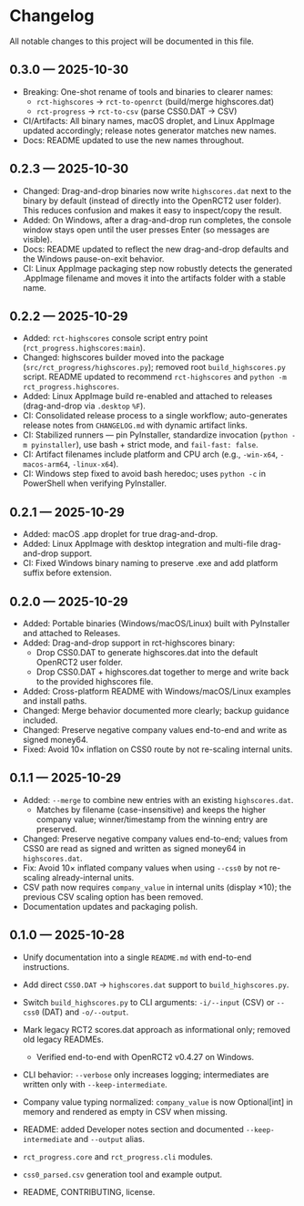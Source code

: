 # Changelog

All notable changes to this project will be documented in this file.

## 0.3.0 — 2025-10-30
- Breaking: One-shot rename of tools and binaries to clearer names:
	- `rct-highscores` → `rct-to-openrct` (build/merge highscores.dat)
	- `rct-progress` → `rct-to-csv` (parse CSS0.DAT → CSV)
- CI/Artifacts: All binary names, macOS droplet, and Linux AppImage updated accordingly; release notes generator matches new names.
- Docs: README updated to use the new names throughout.

## 0.2.3 — 2025-10-30
- Changed: Drag-and-drop binaries now write `highscores.dat` next to the binary by default (instead of directly into the OpenRCT2 user folder). This reduces confusion and makes it easy to inspect/copy the result.
- Added: On Windows, after a drag-and-drop run completes, the console window stays open until the user presses Enter (so messages are visible).
- Docs: README updated to reflect the new drag-and-drop defaults and the Windows pause-on-exit behavior.
- CI: Linux AppImage packaging step now robustly detects the generated .AppImage filename and moves it into the artifacts folder with a stable name.

## 0.2.2 — 2025-10-29
- Added: `rct-highscores` console script entry point (`rct_progress.highscores:main`).
- Changed: highscores builder moved into the package (`src/rct_progress/highscores.py`); removed root `build_highscores.py` script. README updated to recommend `rct-highscores` and `python -m rct_progress.highscores`.
- Added: Linux AppImage build re-enabled and attached to releases (drag-and-drop via `.desktop` `%F`).
- CI: Consolidated release process to a single workflow; auto-generates release notes from `CHANGELOG.md` with dynamic artifact links.
- CI: Stabilized runners — pin PyInstaller, standardize invocation (`python -m pyinstaller`), use bash + strict mode, and `fail-fast: false`.
- CI: Artifact filenames include platform and CPU arch (e.g., `-win-x64`, `-macos-arm64`, `-linux-x64`).
- CI: Windows step fixed to avoid bash heredoc; uses `python -c` in PowerShell when verifying PyInstaller.

## 0.2.1 — 2025-10-29
- Added: macOS .app droplet for true drag-and-drop.
- Added: Linux AppImage with desktop integration and multi-file drag-and-drop support.
- CI: Fixed Windows binary naming to preserve .exe and add platform suffix before extension.

## 0.2.0 — 2025-10-29
- Added: Portable binaries (Windows/macOS/Linux) built with PyInstaller and attached to Releases.
- Added: Drag-and-drop support in rct-highscores binary:
	- Drop CSS0.DAT to generate highscores.dat into the default OpenRCT2 user folder.
	- Drop CSS0.DAT + highscores.dat together to merge and write back to the provided highscores file.
- Added: Cross-platform README with Windows/macOS/Linux examples and install paths.
- Changed: Merge behavior documented more clearly; backup guidance included.
- Changed: Preserve negative company values end-to-end and write as signed money64.
- Fixed: Avoid 10× inflation on CSS0 route by not re-scaling internal units.

## 0.1.1 — 2025-10-29
- Added: `--merge` to combine new entries with an existing `highscores.dat`.
	- Matches by filename (case-insensitive) and keeps the higher company value; winner/timestamp from the winning entry are preserved.
- Changed: Preserve negative company values end-to-end; values from CSS0 are read as signed and written as signed money64 in `highscores.dat`.
- Fix: Avoid 10× inflated company values when using `--css0` by not re-scaling already-internal units.
- CSV path now requires `company_value` in internal units (display ×10); the previous CSV scaling option has been removed.
- Documentation updates and packaging polish.

## 0.1.0 — 2025-10-28
 - Unify documentation into a single `README.md` with end-to-end instructions.
 - Add direct `CSS0.DAT` → `highscores.dat` support to `build_highscores.py`.
 - Switch `build_highscores.py` to CLI arguments: `-i/--input` (CSV) or `--css0` (DAT) and `-o/--output`.
 - Mark legacy RCT2 scores.dat approach as informational only; removed old legacy READMEs.
	- Verified end-to-end with OpenRCT2 v0.4.27 on Windows.


- CLI behavior: `--verbose` only increases logging; intermediates are written only with `--keep-intermediate`.
- Company value typing normalized: `company_value` is now Optional[int] in memory and rendered as empty in CSV when missing.
- README: added Developer notes section and documented `--keep-intermediate` and `--output` alias.
- `rct_progress.core` and `rct_progress.cli` modules.
- `css0_parsed.csv` generation tool and example output.
- README, CONTRIBUTING, license.

